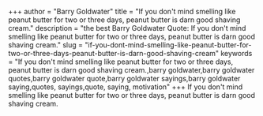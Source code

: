 +++
author = "Barry Goldwater"
title = "If you don't mind smelling like peanut butter for two or three days, peanut butter is darn good shaving cream."
description = "the best Barry Goldwater Quote: If you don't mind smelling like peanut butter for two or three days, peanut butter is darn good shaving cream."
slug = "if-you-dont-mind-smelling-like-peanut-butter-for-two-or-three-days-peanut-butter-is-darn-good-shaving-cream"
keywords = "If you don't mind smelling like peanut butter for two or three days, peanut butter is darn good shaving cream.,barry goldwater,barry goldwater quotes,barry goldwater quote,barry goldwater sayings,barry goldwater saying,quotes, sayings,quote, saying, motivation"
+++
If you don't mind smelling like peanut butter for two or three days, peanut butter is darn good shaving cream.
